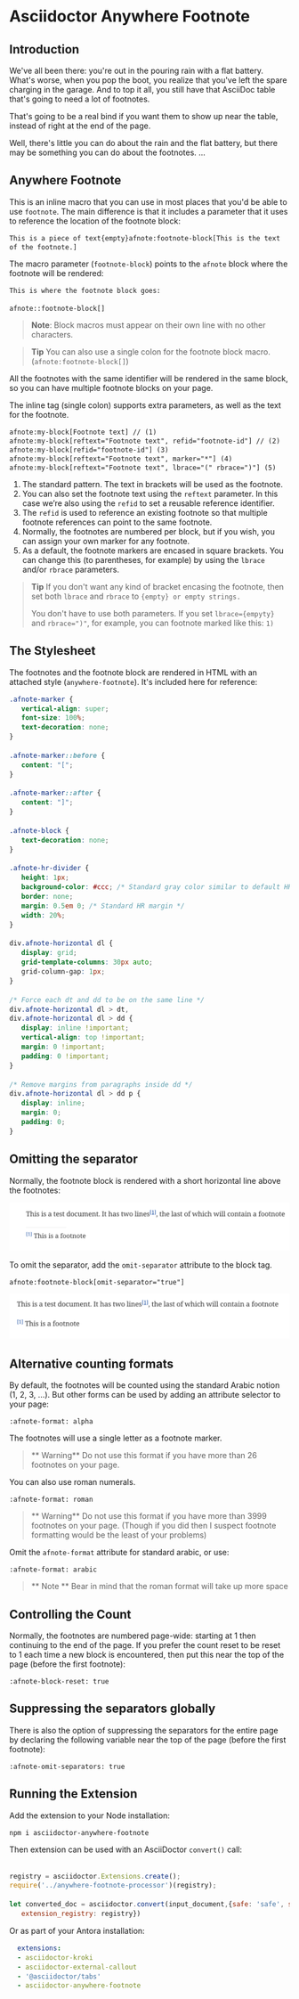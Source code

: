 # Asciidoctor Anywhere Footnote

## Introduction

We've all been there: you're out in the pouring rain with a flat battery.
What's worse, when you pop the boot, you realize that you've left the spare charging in the garage.
And to top it all, you still have that AsciiDoc table that's going to need a lot of footnotes.

That's going to be a real bind if you want them to show up near the table, instead of right at the end of the page.

Well, there's little you can do about the rain and the flat battery, but there may be something you can do about the footnotes. …

## Anywhere Footnote

This is an inline macro that you can use in most places that you'd be able to use `footnote`.
The main difference is that it includes a parameter that it uses to reference the location of the footnote block:

```asciidoc
This is a piece of text{empty}afnote:footnote-block[This is the text of the footnote.]
```


The macro parameter (`footnote-block`) points to the `afnote` block where the footnote will be rendered:

```asciidoc
This is where the footnote block goes:

afnote::footnote-block[]
```
> **Note**: Block macros must appear on their own line with no other characters.


> **Tip** You can also use a single colon for the footnote block macro. (`afnote:footnote-block[]`)

All the footnotes with the same identifier will be rendered in the same block,
so you can have multiple footnote blocks on your page.

The inline tag (single colon) supports extra parameters, as well as the text for the footnote.

```
afnote:my-block[Footnote text] // (1)
afnote:my-block[reftext="Footnote text", refid="footnote-id"] // (2)
afnote:my-block[refid="footnote-id"] (3)
afnote:my-block[reftext="Footnote text", marker="*"] (4)
afnote:my-block[reftext="Footnote text", lbrace="(" rbrace=")"] (5)
```


1. The standard pattern. The text in brackets will be used as the footnote.
2. You can also set the footnote text using the `reftext` parameter. In this case we’re also using the `refid` to set a reusable reference identifier.
3. The `refid` is used to reference an existing footnote so that multiple footnote references can point to the same footnote.
4. Normally, the footnotes are numbered per block, but if you wish, you can assign your own marker for any footnote.
5. As a default, the footnote markers are encased in square brackets. You can change this (to parentheses, for example)
   by using the `lbrace` and/or `rbrace` parameters.

> **Tip** If you don't want any kind of bracket encasing the footnote,
> then set both `lbrace` and `rbrace` to `{empty} or empty strings.`
>
> You don't have to use both parameters. If you set `lbrace={empyty}` and  `rbrace=")"`, for example, you can footnote marked like this: `1)`

## The Stylesheet

The footnotes and the footnote block are rendered in HTML with an attached style (`anywhere-footnote`).
It's included here for reference:

```css
.afnote-marker {
   vertical-align: super;
   font-size: 100%;
   text-decoration: none;
}

.afnote-marker::before {
   content: "[";
}

.afnote-marker::after {
   content: "]";
}

.afnote-block {
   text-decoration: none;
}

.afnote-hr-divider {
   height: 1px;
   background-color: #ccc; /* Standard gray color similar to default HR */
   border: none;
   margin: 0.5em 0; /* Standard HR margin */
   width: 20%;
}

div.afnote-horizontal dl {
   display: grid;
   grid-template-columns: 30px auto;
   grid-column-gap: 1px;
}

/* Force each dt and dd to be on the same line */
div.afnote-horizontal dl > dt,
div.afnote-horizontal dl > dd {
   display: inline !important;
   vertical-align: top !important;
   margin: 0 !important;
   padding: 0 !important;
}

/* Remove margins from paragraphs inside dd */
div.afnote-horizontal dl > dd p {
   display: inline;
   margin: 0;
   padding: 0;
}

```

## Omitting the separator

Normally, the footnote block is rendered with a short horizontal line above the footnotes:

![footnote separator](footnote-separator.png "Footnote separator")

To omit the separator, add the `omit-separator` attribute to the block tag.

```asciidoc
afnote:footnote-block[omit-separator="true"]
```
![Footnotes without separator](footnote-without-separator.png "Footnotes without separators")

## Alternative counting formats

By default, the footnotes will be counted using the standard Arabic notion (1, 2, 3, …).
But other forms can be used by adding an attribute selector to your page:

```asciidoc
:afnote-format: alpha
```
The footnotes will use a single letter as a footnote marker.


> ** Warning** Do not use this format if you have more than 26 footnotes on your page.

You can also use roman numerals.

```asciidoc
:afnote-format: roman
```

> ** Warning** Do not use this format if you have more than 3999 footnotes on your page.
> (Though if you did then I suspect footnote formatting would be the least of your problems)

Omit the `afnote-format` attribute for standard arabic, or use:

```asciidoc
:afnote-format: arabic
```

> ** Note ** Bear in mind that the roman format will take up more space 
## Controlling the Count

Normally, the footnotes are numbered page-wide: starting at 1 then continuing to the end of the page.
If you prefer the count reset to be reset to 1 each time a new block is encountered,
then put this near the top of the page (before the first footnote):

```asciidoc
:afnote-block-reset: true
```

## Suppressing the separators globally

There is also the option of suppressing the separators for the entire page  
by declaring the following variable near the top of the page (before the first footnote):

```asciidoc
:afnote-omit-separators: true
```

## Running the Extension

Add the extension to your Node installation:

```shell
npm i asciidoctor-anywhere-footnote
```
Then extension can be used with an AsciiDoctor ``convert()`` call:

```javascript

registry = asciidoctor.Extensions.create();
require('../anywhere-footnote-processor')(registry);

let converted_doc = asciidoctor.convert(input_document,{safe: 'safe', standalone: true,
   extension_registry: registry})
```

Or as part of your Antora installation:
 
```yaml
  extensions:
  - asciidoctor-kroki
  - asciidoctor-external-callout
  - '@asciidoctor/tabs'
  - asciidoctor-anywhere-footnote
```





